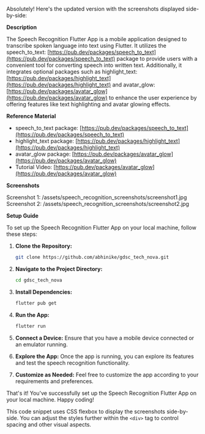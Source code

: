 Absolutely! Here's the updated version with the screenshots displayed side-by-side:

**Description**

The Speech Recognition Flutter App is a mobile application designed to transcribe spoken language into text using Flutter. It utilizes the speech_to_text: [https://pub.dev/packages/speech_to_text](https://pub.dev/packages/speech_to_text) package to provide users with a convenient tool for converting speech into written text. Additionally, it integrates optional packages such as highlight_text: [https://pub.dev/packages/highlight_text](https://pub.dev/packages/highlight_text) and avatar_glow: [https://pub.dev/packages/avatar_glow](https://pub.dev/packages/avatar_glow) to enhance the user experience by offering features like text highlighting and avatar glowing effects.

**Reference Material**

* speech_to_text package: [https://pub.dev/packages/speech_to_text](https://pub.dev/packages/speech_to_text)
* highlight_text package: [https://pub.dev/packages/highlight_text](https://pub.dev/packages/highlight_text)
* avatar_glow package: [https://pub.dev/packages/avatar_glow](https://pub.dev/packages/avatar_glow)
* Tutorial Video: [https://pub.dev/packages/avatar_glow](https://pub.dev/packages/avatar_glow)

**Screenshots**

<div style="display: flex; flex-direction: row;">
  Screenshot 1: /assets/speech_recognition_screenshots/screenshot1.jpg
  Screenshot 2: /assets/speech_recognition_screenshots/screenshot2.jpg
</div>

**Setup Guide**

To set up the Speech Recognition Flutter App on your local machine, follow these steps:

1. **Clone the Repository:**
   ```bash
   git clone https://github.com/abhinike/gdsc_tech_nova.git
   ```

2. **Navigate to the Project Directory:**
   ```bash
   cd gdsc_tech_nova
   ```

3. **Install Dependencies:**
   ```bash
   flutter pub get
   ```

4. **Run the App:**
   ```bash
   flutter run
   ```

5. **Connect a Device:**
   Ensure that you have a mobile device connected or an emulator running.

6. **Explore the App:**
   Once the app is running, you can explore its features and test the speech recognition functionality.

7. **Customize as Needed:**
   Feel free to customize the app according to your requirements and preferences.

That's it! You've successfully set up the Speech Recognition Flutter App on your local machine. Happy coding!

This code snippet uses CSS flexbox to display the screenshots side-by-side. You can adjust the styles further within the `<div>` tag to control spacing and other visual aspects.